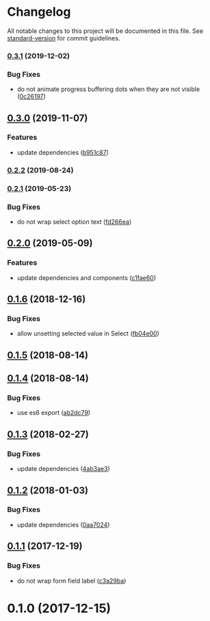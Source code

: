 # Changelog

All notable changes to this project will be documented in this file. See [standard-version](https://github.com/conventional-changelog/standard-version) for commit guidelines.

### [0.3.1](https://github.com/dessant/ext-components/compare/v0.3.0...v0.3.1) (2019-12-02)


### Bug Fixes

* do not animate progress buffering dots when they are not visible ([0c26197](https://github.com/dessant/ext-components/commit/0c26197dc28a2e5aa2c69b5e7436d8715600493c))

## [0.3.0](https://github.com/dessant/ext-components/compare/v0.2.2...v0.3.0) (2019-11-07)


### Features

* update dependencies ([b951c87](https://github.com/dessant/ext-components/commit/b951c87d38c579a0394432d34cd36853db11a9aa))

### [0.2.2](https://github.com/dessant/ext-components/compare/v0.2.1...v0.2.2) (2019-08-24)

### [0.2.1](https://github.com/dessant/ext-components/compare/v0.2.0...v0.2.1) (2019-05-23)


### Bug Fixes

* do not wrap select option text ([fd266ea](https://github.com/dessant/ext-components/commit/fd266ea))



## [0.2.0](https://github.com/dessant/ext-components/compare/v0.1.6...v0.2.0) (2019-05-09)


### Features

* update dependencies and components ([c1fae60](https://github.com/dessant/ext-components/commit/c1fae60))



<a name="0.1.6"></a>
## [0.1.6](https://github.com/dessant/ext-components/compare/v0.1.5...v0.1.6) (2018-12-16)


### Bug Fixes

* allow unsetting selected value in Select ([fb04e00](https://github.com/dessant/ext-components/commit/fb04e00))



<a name="0.1.5"></a>
## [0.1.5](https://github.com/dessant/ext-components/compare/v0.1.4...v0.1.5) (2018-08-14)



<a name="0.1.4"></a>
## [0.1.4](https://github.com/dessant/ext-components/compare/v0.1.3...v0.1.4) (2018-08-14)


### Bug Fixes

* use es6 export ([ab2dc79](https://github.com/dessant/ext-components/commit/ab2dc79))



<a name="0.1.3"></a>
## [0.1.3](https://github.com/dessant/ext-components/compare/v0.1.2...v0.1.3) (2018-02-27)


### Bug Fixes

* update dependencies ([4ab3ae3](https://github.com/dessant/ext-components/commit/4ab3ae3))



<a name="0.1.2"></a>
## [0.1.2](https://github.com/dessant/ext-components/compare/v0.1.1...v0.1.2) (2018-01-03)


### Bug Fixes

* update dependencies ([0aa7024](https://github.com/dessant/ext-components/commit/0aa7024))



<a name="0.1.1"></a>
## [0.1.1](https://github.com/dessant/ext-components/compare/v0.1.0...v0.1.1) (2017-12-19)


### Bug Fixes

* do not wrap form field label ([c3a29ba](https://github.com/dessant/ext-components/commit/c3a29ba))



<a name="0.1.0"></a>
# 0.1.0 (2017-12-15)
